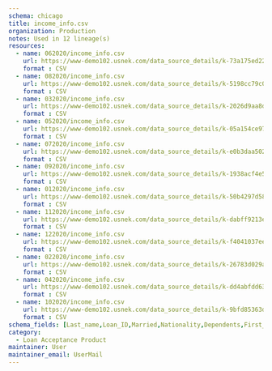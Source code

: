 ```yaml
---
schema: chicago
title: income_info.csv
organization: Production
notes: Used in 12 lineage(s)
resources:
  - name: 062020/income_info.csv 
    url: https://www-demo102.usnek.com/data_source_details/k-73a175ed22c076df6434eda0d0bb52df18f7929447abdd2eab71ad2e4d67e754 
    format : CSV
  - name: 082020/income_info.csv 
    url: https://www-demo102.usnek.com/data_source_details/k-5198cc79c09286b063e221e21decd40dca8650c03ab83c266109cc636b1a6065 
    format : CSV
  - name: 032020/income_info.csv 
    url: https://www-demo102.usnek.com/data_source_details/k-2026d9aa8d2e2b309ee8a62686969020780a105be0337f31fc305982aaa0fde3 
    format : CSV
  - name: 052020/income_info.csv 
    url: https://www-demo102.usnek.com/data_source_details/k-05a154ce976018a4d5290a423f893f4f876fb1032ec705882f9371b83226b194 
    format : CSV
  - name: 072020/income_info.csv 
    url: https://www-demo102.usnek.com/data_source_details/k-e0b3daa50253591dda351286a6f1fb31a4b77c7317f93a428becbb878575d756 
    format : CSV
  - name: 092020/income_info.csv 
    url: https://www-demo102.usnek.com/data_source_details/k-1938acf4e5b270529058b921bb476e03cee80b3f70dce788d82c5cb10b572c87 
    format : CSV
  - name: 012020/income_info.csv 
    url: https://www-demo102.usnek.com/data_source_details/k-50b4297d58208ea02d13a68554497572969c3a28f94e4c4a16a6a59233b1b0d3 
    format : CSV
  - name: 112020/income_info.csv 
    url: https://www-demo102.usnek.com/data_source_details/k-dabff9213e210d014db54080fa7548284293b6eed45dbbfb4e2c1d4b9181c77b 
    format : CSV
  - name: 122020/income_info.csv 
    url: https://www-demo102.usnek.com/data_source_details/k-f4041037eef2cbb857ab2ebd879e1fbfe7673ca5fc6a0437a1edacba2c8d646f 
    format : CSV
  - name: 022020/income_info.csv 
    url: https://www-demo102.usnek.com/data_source_details/k-26783d029ac973a695d1064fe3f559443dd03c891a4b979a468086b99f5df501 
    format : CSV
  - name: 042020/income_info.csv 
    url: https://www-demo102.usnek.com/data_source_details/k-dd4abfdd6386dd907b069150298a6d7028a9dcd9a637f7f04d65e2f193cce576 
    format : CSV
  - name: 102020/income_info.csv 
    url: https://www-demo102.usnek.com/data_source_details/k-9bfd85363d745fef5aeae5b32b78bd8d609a14657ec59af85294c7aaf2b0f674 
    format : CSV
schema_fields: [Last_name,Loan_ID,Married,Nationality,Dependents,First_name,Property_Area,Education,Gender,Self_Employed,ApplicantIncome,CoapplicantIncome]
category:
  - Loan Acceptance Product
maintainer: User
maintainer_email: UserMail
---
```


